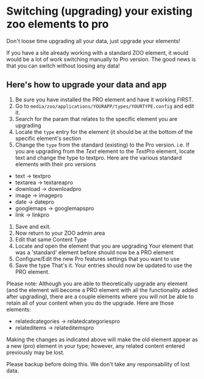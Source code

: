 # Switching (upgrading) your existing zoo elements to pro #

Don't loose time upgrading all your data, just upgrade your elements!

If you have a site already working with a standard ZOO element, it would would be a lot of work switching manually to Pro version. The good news is that you can switch without loosing any data!

## Here's how to upgrade your data and app ##

1. Be sure you have installed the PRO element and have it working FIRST.
1. Go to `media/zoo/applications/YOURAPP/types/YOURTYPE.config` and edit it.
1. Search for the param that relates to the specific element you are upgrading
1. Locate the `type` entry for the element (it should be at the bottom of the specific element's section
1. Change the `type` from the standard (existing) to the Pro version. i.e. If you are upgrading from the *Text* element to the *TextPro* element, locate text and change the type to textpro. Here are the various standard elements with their pro versions
 - text -> textpro
 - textarea -> textareapro
 - download -> downloadpro
 - image -> imagepro
 - date -> datepro
 - googlemaps -> googlemapspro
 - link -> linkpro
1. Save and exit.
1. Now return to your ZOO admin area
1. Edit that same Content Type
1. Locate and open the element that you are upgrading Your element that was a 'standard' element before should now be a PRO element
1. Configure/Edit the new Pro features settings that you want to use
1. Save the type That's it. Your entries should now be updated to use the PRO element.

Please note: Although you are able to theoretically upgrade any element (and the element will become a PRO element with all the functionality added after upgrading), there are a couple elements where you will not be able to retain all of your content when you do the upgrade. Here are those elements:

- relatedcategories -> relatedcategoriespro
- relateditems -> relateditemspro

Making the changes as indicated above will make the old element appear as a new (pro) element in your type; however, any related content entered previously may be lost.

Please backup before doing this. We don't take any responsability of lost data.